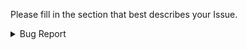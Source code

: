 Please fill in the section that best describes your Issue.

<details>
  <summary>Bug Report</summary>

## Bug Description

> A clear and concise description of what the bug is.

## To Reproduce

> Steps to reproduce the behavior:

1. Go to "..."
2. Click on "..."
3. Scroll down to "..."
4. See error

## Expected Behavior

> A clear and concise description of what you expected to happen.

## Screenshots

> If applicable, add screenshots to help explain your problem.

## Desktop

> Please complete the following information:

- OS: [e.g. iOS]
- Browser: [e.g. chrome, safari]
- Version: [e.g. 22]

## Smartphone

> Please complete the following information:

- Device: [e.g. iPhone6]
- OS: [e.g. iOS8.1]
- Browser: [e.g. stock browser, safari]
- Version: [e.g. 22]

## Additional Context

> Add any other context about the problem here.

</details>
